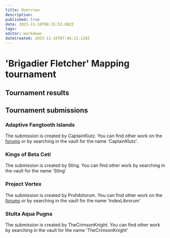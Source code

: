 ```yaml
---
title: Overview
description: 
published: true
date: 2023-11-16T08:15:53.082Z
tags: 
editor: markdown
dateCreated: 2023-11-16T07:46:13.120Z
---
```


# 'Brigadier Fletcher' Mapping tournament

## Tournament results



## Tournament submissions

### Adaptive Fangtooth Islands

The submission is created by CaptainKlutz. You can find other work on the [forums](https://forum.faforever.com/topic/2270/klutz-s-map-emporium) or by searching in the vault for the name 'CaptainKlutz'.

### Kings of Beta Ceti

The submission is created by Stlng. You can find other work by searching in the vault for the name 'Stlng'

### Project Vortex

The submission is created by Prohibitorum. You can find other work on the [forums](https://forum.faforever.com/topic/6066/index-librorum-s-maps-assorted-projects-and-gaea-tutorials) or by searching in the vault for the name 'IndexLibrorum'

### Stulta Aqua Pugna

The submission is created by TheCrimsonKnight. You can find other work by searching in the vault for the name 'TheCrimsonKnight'